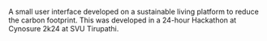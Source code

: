 A small user interface developed on a sustainable living platform to reduce the carbon footprint. This was developed in a 24-hour Hackathon at Cynosure 2k24 at SVU Tirupathi.
